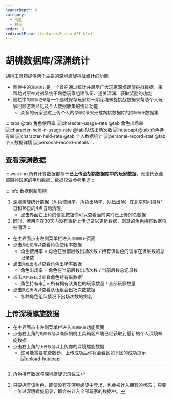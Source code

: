 ```yaml
---
headerDepth: 0
category:
  - 功能
  - 教程
order: 6
redirectFrom: /features/hutao-API.html
---
```


# 胡桃数据库/深渊统计

胡桃工具箱提供两个主要的深境螺旋挑战统计的功能
- 侧栏中的`深渊统计`是一个旨在通过统计并展示广大玩家深境螺旋挑战数据，来帮助对原神对战系统不熟悉玩家组建队伍、通关深渊、获取奖励的功能
- 侧栏中的`深渊记录`是一个通过保存玩家每一期深境螺旋挑战数据来帮助个人玩家回顾游戏经历及个人数据收集的统计功能
  - 众多的玩家通过上传个人的`深渊记录`来形成胡桃数据库的`深渊统计`数据集

::: tabs
@tab 角色使用率 ![character-usage-rate](https://img.alicdn.com/imgextra/i3/1797064093/O1CN01VNtgaU1g6du5Mh1Oo_!!1797064093.png) @tab 角色出场率 ![character-held-n-usage-rate](https://img.alicdn.com/imgextra/i1/1797064093/O1CN01AKGIZn1g6du8k0Rhb_!!1797064093.png) @tab 队伍出场次数 ![hutaoapi](https://img.alicdn.com/imgextra/i3/1797064093/O1CN01ZRakBS1g6duBCh0c1_!!1797064093.png) @tab 角色持有率 ![character-held-rate](https://img.alicdn.com/imgextra/i4/1797064093/O1CN01EUjFsJ1g6du8k0NYy_!!1797064093.png) @tab 个人数据统计 ![personal-record-stat](https://img.alicdn.com/imgextra/i2/1797064093/O1CN01xMLXhn1g6du6lPUDD_!!1797064093.png) @tab 个人数据详情 ![personal-record-details](https://img.alicdn.com/imgextra/i3/1797064093/O1CN01xtWJfr1g6dtvjZLWZ_!!1797064093.png)
:::
## 查看深渊数据

::: warning
所有计算数据都基于**已上传至胡桃数据库中的玩家数据**，无法代表全部原神玩家的平均数据，数据仅做参考用途
:::

::: info 数据刷新周期
1. 深境螺旋统计数据（角色使用率、角色出场率、队伍出场）在北京时间每月1日和16日的4点自动清理。
   - 点击界面右上角的信息按钮你可以查看当前实时已上传的总数据
2. 同时，若用户在30天内没有重新上传记录以更新数据，则其的角色持有数据将被清理
:::

- 在主界面点击左侧菜单栏进入`深渊统计`页面
- 点击`角色使用`以查看角色使用率数据
  - 角色使用率 = 角色在当前层数出场次数 / 持有该角色的玩家在该层数的总记录数
- 点击`角色出场`以查看角色出场率数据
  - 角色出场率 = 角色在当前层数出场次数 / 当前层数总记录数
- 点击`角色持有`以查看角色持有率数据[^first]
  - 角色持有率[^second] = 所有拥有该角色的玩家数量 / 全部玩家数量
- 点击`队伍出场`以查看队伍组合出场次数数据
  - 各种角色组队情况下出场次数的排名

## 上传深境螺旋数据

- 在主界面点击左侧菜单栏进入`深渊记录`功能页面
- 点击右上角的`刷新数据`以确保胡桃工具箱客户端已经获取到最新的个人深境螺旋数据
- 点击右上角的`上传数据`以上传你的深境螺旋数据
  - 这可能需要花费数秒，上传成功后你将会看到如下图的成功提示 ![upload-hutaoapi](https://img.alicdn.com/imgextra/i3/1797064093/O1CN01Zt7yQp1g6duBDALeX_!!1797064093.png)

[^first]: 角色持有数据与深境螺旋记录独立
[^second]: 只要拥有该角色，即使没有在深境螺旋中登场，也会被计入拥有的状态； 只要上传过深境螺旋记录，即会被计入全部玩家的数据中。
